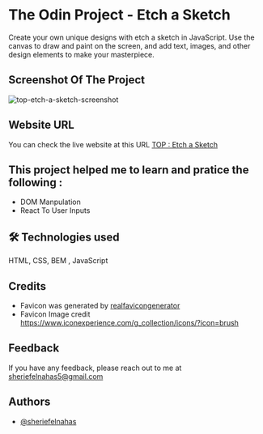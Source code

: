 # The Odin Project - Etch a Sketch
Create your own unique designs with etch a sketch in JavaScript. Use the canvas to draw and paint on the screen, and add text, images, and other design elements to make your masterpiece.


## Screenshot Of The Project
![top-etch-a-sketch-screenshot](https://github.com/SheriefElnahas/The-Odin-Project/assets/47671429/2b1256ff-c5b0-43b8-9397-02eec6f399d0)




## Website URL

You can check the live website at this URL [TOP : Etch a Sketch](https://sherief-elnahas-top-etch-a-sketch.netlify.app/)


## This project helped me to learn and pratice the following :
- DOM Manpulation
- React To User Inputs


## 🛠 Technologies used
HTML, CSS, BEM , JavaScript


## Credits

- Favicon was generated by [realfavicongenerator](https://realfavicongenerator.net/)
- Favicon Image credit https://www.iconexperience.com/g_collection/icons/?icon=brush


## Feedback

If you have any feedback, please reach out to me at sheriefelnahas5@gmail.com

## Authors

- [@sheriefelnahas](https://github.com/SheriefElnahas)
